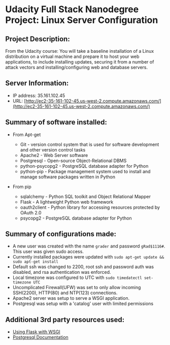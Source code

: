 # Udacity Full Stack Nanodegree Project: Linux Server Configuration

## Project Description:
From the Udacity course:
You will take a baseline installation of a Linux distribution on a virtual machine and prepare it to host your web applications, to include installing updates, securing it from a number of attack vectors and installing/configuring web and database servers.


## Server Information:
- IP address: 35.161.102.45
- URL: [http://ec2-35-161-102-45.us-west-2.compute.amazonaws.com/](http://ec2-35-161-102-45.us-west-2.compute.amazonaws.com/)

## Summary of software installed:
- From Apt-get
    - Git - version control system that is used for software development and other version control tasks
    - Apache2 - Web Server software
    - Postgresql - Open-source Object-Relational DBMS
    - python-psycopg2 - PostgreSQL database adapter for Python
    - python-pip - Package management system used to install and manage software packages written in Python

- From pip
    - sqlalchemy - Python SQL toolkit and Object Relational Mapper
    - Flask - A lightweight Python web framework
    - oauth2client - Python library for accessing resources protected by OAuth 2.0
    - psycopg2 - PostgreSQL database adapter for Python

## Summary of configurations made:
- A new user was created with the name `grader` and password `gRad$1116#`. This user was given sudo access.
- Currently installed packages were updated with `sudo apt-get update && sudo apt-get install`
- Default ssh was changed to 2200, root ssh and password auth was disabled, and rsa authentication was enforced.
- Local timezone was configured to UTC with `sudo timedatectl set-timezone UTC`
- Uncomplicated Firewall(UFW) was set to only allow incoming SSH(2200), HTTP(80) and NTP(123) connections.
- Apache2 server was setup to serve a WSGI application.
- Postgresql was setup with a 'catalog' user with limited permissions

## Additional 3rd party resources used:
- [Using Flask with WSGI](http://flask.pocoo.org/docs/0.11/deploying/mod_wsgi/)
- [Postgresql Documentation](https://www.postgresql.org/docs/9.6/static/index.html)